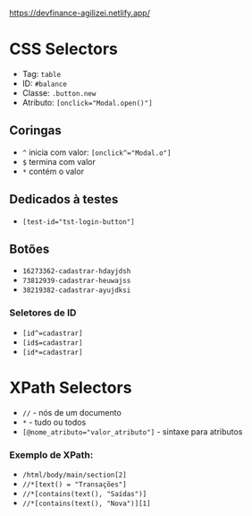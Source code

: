 https://devfinance-agilizei.netlify.app/

# CSS Selectors

- Tag: `table`
- ID: `#balance`
- Classe: `.button.new`
- Atributo: `[onclick="Modal.open()"]`

## Coringas

- `^` inicia com valor: `[onclick^="Modal.o"]`
- `$` termina com valor
- `*` contém o valor

## Dedicados à testes

- `[test-id="tst-login-button"]`

## Botões

- `16273362-cadastrar-hdayjdsh`
- `73812939-cadastrar-heuwajss`
- `38219382-cadastrar-ayujdksi`

### Seletores de ID

- `[id^=cadastrar]`
- `[id$=cadastrar]`
- `[id*=cadastrar]`

# XPath Selectors

- `//` - nós de um documento
- `*` - tudo ou todos
- `[@nome_atributo="valor_atributo"]` - sintaxe para atributos

### Exemplo de XPath:

- `/html/body/main/section[2]`
- `//*[text() = "Transações"]`
- `//*[contains(text(), "Saídas")]`
- `//*[contains(text(), "Nova")][1]`
